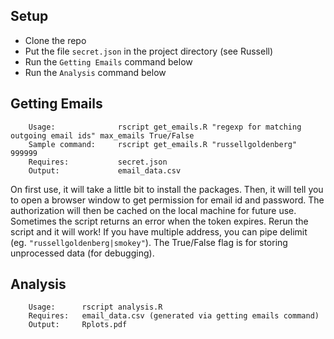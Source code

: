 ## Setup

- Clone the repo
- Put the file `secret.json` in the project directory (see Russell)
- Run the `Getting Emails` command below
- Run the `Analysis` command below

## Getting Emails

        Usage:              rscript get_emails.R "regexp for matching outgoing email ids" max_emails True/False
        Sample command:     rscript get_emails.R "russellgoldenberg" 999999
        Requires:           secret.json
        Output:             email_data.csv

On first use, it will take a little bit to install the packages. Then, it will tell you to open a browser window to get permission for email id and password. The authorization will then be cached on the local machine for future use. Sometimes the script returns an error when the token expires. Rerun the script and it will work! If you have multiple address, you can pipe delimit (eg. `"russellgoldenberg|smokey"`). The True/False flag is for storing unprocessed data (for debugging).

## Analysis

        Usage:      rscript analysis.R
        Requires:   email_data.csv (generated via getting emails command)
        Output:     Rplots.pdf
